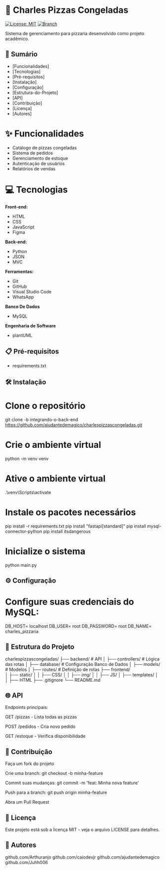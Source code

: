 # 🍕 Charles Pizzas Congeladas

[![License: MIT](https://img.shields.io/badge/License-MIT-yellow.svg)](https://opensource.org/licenses/MIT)
[![Branch](https://img.shields.io/badge/branch-integrando--o--back--end-blue)](https://github.com/ajudantedemagico/charlespizzascongeladas/tree/integrando-o-back-end)

Sistema de gerenciamento para pizzaria desenvolvido como projeto acadêmico.

## 📌 Sumário
- [Funcionalidades]
- [Tecnologias]
- [Pré-requisitos]
- [Instalação]
- [Configuração]
- [Estrutura-do-Projeto]
- [API]
- [Contribuição]
- [Licença]
- [Autores]

# ✨ Funcionalidades
- Catálogo de pizzas congeladas
- Sistema de pedidos
- Gerenciamento de estoque
- Autenticação de usuários
- Relatórios de vendas

# 💻 Tecnologias
**Front-end:**
- HTML
- CSS
- JavaScript
- Figma

**Back-end:**
- Python
- JSON
- MVC

**Ferramentas:**
- Git
- GitHub
- Visual Studio Code
- WhatsApp

**Banco De Dados**
- MySQL

**Engenharia de Software**
- plantUML

## 📋 Pré-requisitos
- requirements.txt

## 🛠️ Instalação

# Clone o repositório
git clone -b integrando-o-back-end https://github.com/ajudantedemagico/charlespizzascongeladas.git

# Crie o ambiente virtual
python -m venv venv 

# Ative o ambiente virtual
.\venv\Scripts\activate

# Instale os pacotes necessários
pip install -r requirements.txt 
pip install "fastapi[standard]" 
pip install mysql-connector-python 
pip install itsdangerous

# Inicialize o sistema
python main.py

## ⚙️ Configuração

# Configure suas credenciais do MySQL:
DB_HOST= localhost
DB_USER= root
DB_PASSWORD= root
DB_NAME= charles_pizzaria

## 📂 Estrutura do Projeto

charlespizzascongeladas/
├── backend/           # API
│   ├── controllers/   # Lógica das rotas
│   ├── database/      # Configuração Banco de Dados
│   ├── models/        # Modelos
│   ├── routes/        # Definição de rotas
├── frontend/          
│   ├── static/
│   │   ├── CSS/
│   │   ├── img/
│   │   ├── JS/
│   ├── templates/
│   │   ├── HTML
├── .gitignore
└── README.md

## 🌐 API

Endpoints principais:

GET /pizzas - Lista todas as pizzas

POST /pedidos - Cria novo pedido

GET /estoque - Verifica disponibilidade

## 🤝 Contribuição

Faça um fork do projeto

Crie uma branch: git checkout -b minha-feature

Commit suas mudanças: git commit -m 'feat: Minha nova feature'

Push para a branch: git push origin minha-feature

Abra um Pull Request

## 📄 Licença

Este projeto está sob a licença MIT - veja o arquivo LICENSE para detalhes.

## 👥 Autores

github.com/Arthuranjo
github.com/caiodevjr
github.com/ajudantedemagico
github.com/Juhh006